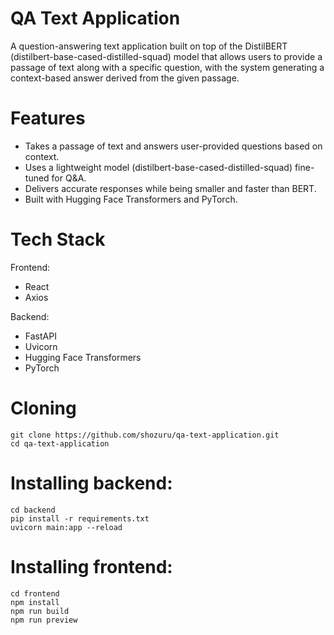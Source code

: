 # QA Text Application
A question-answering text application built on top of the DistilBERT (distilbert-base-cased-distilled-squad) model that allows users to provide a passage of text along with a specific question, with the system generating a context-based answer derived from the given passage.

# Features
* Takes a passage of text and answers user-provided questions based on context.
* Uses a lightweight model (distilbert-base-cased-distilled-squad) fine-tuned for Q&A.
* Delivers accurate responses while being smaller and faster than BERT.
* Built with Hugging Face Transformers and PyTorch.

# Tech Stack
Frontend:
* React
* Axios

Backend:
* FastAPI
* Uvicorn
* Hugging Face Transformers
* PyTorch

# Cloning
```
git clone https://github.com/shozuru/qa-text-application.git
cd qa-text-application
```

# Installing backend:
```
cd backend
pip install -r requirements.txt
uvicorn main:app --reload
```

# Installing frontend:
```
cd frontend
npm install
npm run build
npm run preview
```
